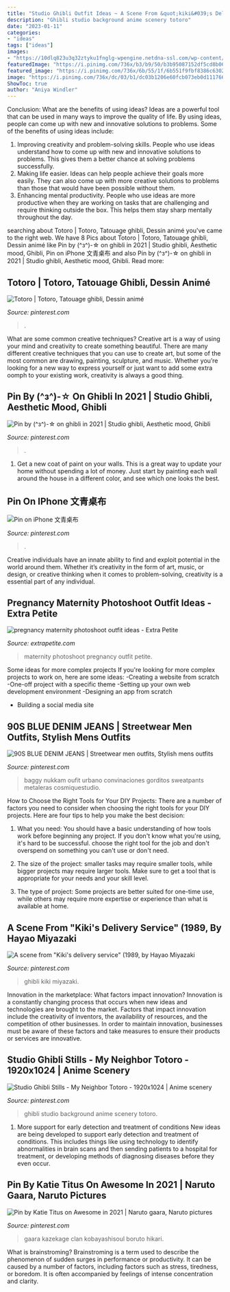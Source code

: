 ```yaml
---
title: "Studio Ghibli Outfit Ideas ~ A Scene From &quot;kiki&#039;s Delivery Service&quot; (1989, By Hayao Miyazaki"
description: "Ghibli studio background anime scenery totoro"
date: "2023-01-11"
categories:
- "ideas"
tags: ["ideas"]
images:
- "https://10dlq823u3q32ztyku1fnglg-wpengine.netdna-ssl.com/wp-content/uploads/2018/07/Lace_Luce1805182-96-edited-e1532565673702.jpg"
featuredImage: "https://i.pinimg.com/736x/b3/b9/50/b3b95087152df5cd8b06fee99a34edcd.jpg"
featured_image: "https://i.pinimg.com/736x/6b/55/1f/6b551f9fbf8386c6302a2fb0ed56fb6b.jpg"
image: "https://i.pinimg.com/736x/dc/03/b1/dc03b1206e60fcb073eb0d111766312a.jpg"
ShowToc: true
author: "Aniya Windler"
---
```



Conclusion: What are the benefits of using ideas?
Ideas are a powerful tool that can be used in many ways to improve the quality of life. By using ideas, people can come up with new and innovative solutions to problems. Some of the benefits of using ideas include: 
1) Improving creativity and problem-solving skills. People who use ideas understand how to come up with new and innovative solutions to problems. This gives them a better chance at solving problems successfully. 
2) Making life easier. Ideas can help people achieve their goals more easily. They can also come up with more creative solutions to problems than those that would have been possible without them. 
3) Enhancing mental productivity. People who use ideas are more productive when they are working on tasks that are challenging and require thinking outside the box. This helps them stay sharp mentally throughout the day.

	

		
searching about Totoro | Totoro, Tatouage ghibli, Dessin animé you've came to the right web. We have 8 Pics about Totoro | Totoro, Tatouage ghibli, Dessin animé like Pin by (^з^)-☆ on ghibli in 2021 | Studio ghibli, Aesthetic mood, Ghibli, Pin on iPhone 文青桌布 and also Pin by (^з^)-☆ on ghibli in 2021 | Studio ghibli, Aesthetic mood, Ghibli. Read more:
		
    
## Totoro | Totoro, Tatouage Ghibli, Dessin Animé

<img loading=lazy src="https://i.pinimg.com/736x/5e/21/37/5e213723857ec571e3ffa9ae68dd6730.jpg" onerror="this.onerror=null;this.src='https://tse3.mm.bing.net/th?id=OIP.pLHzERCQAl-3ikxEVCsDzAHaJ6&amp;pid=15.1';" alt="Totoro | Totoro, Tatouage ghibli, Dessin animé">

_Source: pinterest.com_

>. 

	

What are some common creative techniques?
Creative art is a way of using your mind and creativity to create something beautiful. There are many different creative techniques that you can use to create art, but some of the most common are drawing, painting, sculpture, and music. Whether you’re looking for a new way to express yourself or just want to add some extra oomph to your existing work, creativity is always a good thing.

    
## Pin By (^з^)-☆ On Ghibli In 2021 | Studio Ghibli, Aesthetic Mood, Ghibli

<img loading=lazy src="https://i.pinimg.com/736x/6c/32/9e/6c329ed138a2979084a4a5e8b20283ca.jpg" onerror="this.onerror=null;this.src='https://tse3.mm.bing.net/th?id=OIP.7qQDVu90WPxSqbeztuYRfgHaHZ&amp;pid=15.1';" alt="Pin by (^з^)-☆ on ghibli in 2021 | Studio ghibli, Aesthetic mood, Ghibli">

_Source: pinterest.com_

>. 

	

1. Get a new coat of paint on your walls. This is a great way to update your home without spending a lot of money. Just start by painting each wall around the house in a different color, and see which one looks the best.

    
## Pin On IPhone 文青桌布

<img loading=lazy src="https://i.pinimg.com/736x/47/8f/75/478f75685156ab58be7d8ced8df38bde.jpg" onerror="this.onerror=null;this.src='https://tse3.mm.bing.net/th?id=OIP.MD8Zm8w6hS0-wfZsDSrGYAHaNK&amp;pid=15.1';" alt="Pin on iPhone 文青桌布">

_Source: pinterest.com_

>. 

	

Creative individuals have an innate ability to find and exploit potential in the world around them. Whether it’s creativity in the form of art, music, or design, or creative thinking when it comes to problem-solving, creativity is a essential part of any individual.

    
## Pregnancy Maternity Photoshoot Outfit Ideas - Extra Petite

<img loading=lazy src="https://10dlq823u3q32ztyku1fnglg-wpengine.netdna-ssl.com/wp-content/uploads/2018/07/Lace_Luce1805182-96-edited-e1532565673702.jpg" onerror="this.onerror=null;this.src='https://tse3.mm.bing.net/th?id=OIP.nhPV_JgMX59wXDyk21gXgQHaLG&amp;pid=15.1';" alt="pregnancy maternity photoshoot outfit ideas - Extra Petite">

_Source: extrapetite.com_

>maternity photoshoot pregnancy outfit petite. 

	

Some ideas for more complex projects
If you're looking for more complex projects to work on, here are some ideas: 
-Creating a website from scratch 
-One-off project with a specific theme 
-Setting up your own web development environment 
-Designing an app from scratch 
- Building a social media site

    
## 90S BLUE DENIM JEANS | Streetwear Men Outfits, Stylish Mens Outfits

<img loading=lazy src="https://i.pinimg.com/736x/b3/b9/50/b3b95087152df5cd8b06fee99a34edcd.jpg" onerror="this.onerror=null;this.src='https://tse4.mm.bing.net/th?id=OIP.hOntAcLaT7pajwKCOiUgOgHaLG&amp;pid=15.1';" alt="90S BLUE DENIM JEANS | Streetwear men outfits, Stylish mens outfits">

_Source: pinterest.com_

>baggy nukkam oufit urbano convinaciones gorditos sweatpants metaleras cosmiquestudio. 

	

How to Choose the Right Tools for Your DIY Projects:
There are a number of factors you need to consider when choosing the right tools for your DIY projects. Here are four tips to help you make the best decision:
1. What you need: You should have a basic understanding of how tools work before beginning any project. If you don't know what you're using, it's hard to be successful. choose the right tool for the job and don't overspend on something you can't use or don't need.

2. The size of the project: smaller tasks may require smaller tools, while bigger projects may require larger tools. Make sure to get a tool that is appropriate for your needs and your skill level.

3. The type of project: Some projects are better suited for one-time use, while others may require more expertise or experience than what is available at home.

    
## A Scene From &quot;Kiki&#039;s Delivery Service&quot; (1989, By Hayao Miyazaki

<img loading=lazy src="https://i.pinimg.com/736x/6b/55/1f/6b551f9fbf8386c6302a2fb0ed56fb6b.jpg" onerror="this.onerror=null;this.src='https://tse4.mm.bing.net/th?id=OIP.3zbNbyfEJgD4M93sl0a0YQHaMA&amp;pid=15.1';" alt="A scene from &quot;Kiki&#039;s delivery service&quot; (1989, by Hayao Miyazaki">

_Source: pinterest.com_

>ghibli kiki miyazaki. 

	

Innovation in the marketplace: What factors impact innovation?
Innovation is a constantly changing process that occurs when new ideas and technologies are brought to the market. Factors that impact innovation include the creativity of inventors, the availability of resources, and the competition of other businesses. In order to maintain innovation, businesses must be aware of these factors and take measures to ensure their products or services are innovative.

    
## Studio Ghibli Stills - My Neighbor Totoro - 1920x1024 | Anime Scenery

<img loading=lazy src="https://i.pinimg.com/736x/04/14/be/0414be174bc8755e5ded5460daf039e5.jpg" onerror="this.onerror=null;this.src='https://tse3.mm.bing.net/th?id=OIP.vkbXpyct99EraaDQCu22pQHaD8&amp;pid=15.1';" alt="Studio Ghibli Stills - My Neighbor Totoro - 1920x1024 | Anime scenery">

_Source: pinterest.com_

>ghibli studio background anime scenery totoro. 

	

1) More support for early detection and treatment of conditions
New ideas are being developed to support early detection and treatment of conditions. This includes things like using technology to identify abnormalities in brain scans and then sending patients to a hospital for treatment, or developing methods of diagnosing diseases before they even occur.

    
## Pin By Katie Titus On Awesome In 2021 | Naruto Gaara, Naruto Pictures

<img loading=lazy src="https://i.pinimg.com/736x/dc/03/b1/dc03b1206e60fcb073eb0d111766312a.jpg" onerror="this.onerror=null;this.src='https://tse1.mm.bing.net/th?id=OIP.k80mhhyChsWzo03ptcgEqQHaKh&amp;pid=15.1';" alt="Pin by Katie Titus on Awesome in 2021 | Naruto gaara, Naruto pictures">

_Source: pinterest.com_

>gaara kazekage clan kobayashisoul boruto hikari. 

	

What is brainstroming?
Brainstroming is a term used to describe the phenomenon of sudden surges in performance or productivity. It can be caused by a number of factors, including factors such as stress, tiredness, or boredom. It is often accompanied by feelings of intense concentration and clarity.

